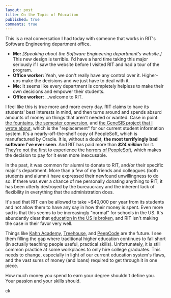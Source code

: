 ```yaml
--- 
layout: post
title: On the Topic of Education
published: true
comments: true
---
```


This is a real conversation I had today with someone that works in RIT's Software Engineering department office.

<!-- more -->

- **Me:** *[Speaking about the Software Engineering department's website.]* This new design is terrible. I'd have a hard time taking this major seriously if I saw the website before I visited RIT and had a tour of the program.
- **Office worker:** Yeah, we don't really have any control over it. Higher-ups make the decisions and we just have to deal with it.
- **Me:** It seems like every department is completely helpless to make their own decisions and empower their students.
- **Office worker:** …welcome to RIT.

I feel like this is true more and more every day. RIT claims to have its students' best interests in mind, and then turns around and spends absurd amounts of money on things that aren't needed or wanted. Case in point: [the fountains][fountains], [the semester conversion][semesters], and [the GeneSIS project that I wrote about][genesis], which is the "replacement" for our current student information system. It's a nearly-off-the-shelf copy of PeopleSoft, which is manufactured by Oracle. It is, without a doubt, **the most terrifyingly bad software I've ever seen**. And RIT has paid more than ***$24 million*** for it. [They're not the first][not-the-first] to experience the [horrors of PeopleSoft][horrors-peoplesoft], which makes the decision to pay for it even more inexcusable.

In the past, it was common for alumni to donate to RIT, and/or their specific major's department. More than a few of my friends and colleagues (both students and alumni) have expressed their newfound unwillingness to do so. If there was ever a chance of me personally donating anything to RIT, it has been utterly destroyed by the bureaucracy and the inherent lack of flexibility in everything that the administration does.

It's sad that RIT can be allowed to take ~$40,000 per year from its students and not allow them to have any say in how their money is spent. Even more sad is that this seems to be increasingly "normal" for schools in the US. It's abundantly clear that [education in the US is broken][education], and RIT isn't making the case in their favor very well.

Things like [Kahn Academy][kahn], [Treehouse][treehouse], and [PeepCode][peepcode] are the future. I see them filling the gap where traditional higher education continues to fall short (in actually teaching people useful, practical skills). Unfortunately, it is still common practice at some workplaces to only hire college graduates. This needs to change, especially in light of our current education system's flaws, and the vast sums of money (and loans) required to get through it in one piece.

How much money you spend to earn your degree shouldn't define you. Your passion and your skills should.

ck

[fountains]: http://www.reddit.com/r/RITFountains
[semesters]: http://www.rit.edu/~w-conver/
[genesis]: http://codykrieger.com/genesis-open-letter.html
[not-the-first]: http://elliottback.com/wp/peoplesoft-sucks-why-enterprise-software-creates-more-problems-than-it-solves/
[horrors-peoplesoft]: http://berbs.us/2006/06/peoplesoft-still-sucks/
[education]: http://www.boston.com/bostonglobe/ideas/brainiac/2011/05/deresiewicz_on_1.html
[kahn]: http://www.khanacademy.org/
[treehouse]: http://teamtreehouse.com/
[peepcode]: https://peepcode.com
